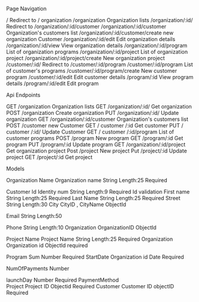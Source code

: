 Page Navigation

/	Redirect to / organization
/organization	Organization lists
/organization/:id/	Redirect to /organization/:id/customer
/organization/:id/customer	Organization's customers list
/organization/:id/customer/create	new organization Customer
/organization/:id/edit	Edit organization details
/organization/:id/view	View organization details
/organization/:id/program	List of organization programs
/organization/:id/project	List of organization project 
/organization/:id/project/create	New organization project
/customer/:id/	Redirect to /customer/:id/program
/customer/:id/program	List of customer's programs
/customer/:id/program/create	New customer program
/customer/:id/edit	Edit customer details
/program/:id	View program details
/program/:id/edit	Edit program

Api Endpoints

GET	/organization	Organization lists
GET	/organization/:id/	Get organization 
POST	/organization	Create organization
PUT	/organization/:id/	Update organization
GET	/organization/:id/customer	Organization's customers list
POST	/customer	new Customer
GET	/ customer /:id	Get customer
PUT	/ customer /:id/	Update Customer
GET	/ customer /:id/program	List of customer programs
POST	/program	New program
GET	/program/:id	Get program
PUT	/program/:id	Update program
GET	/organization/:id/project	Get organization project
Post	/project	New project
Put	/project/:id	Update project
GET	/project/:id	Get project

Models

Organization
Name	Organization name	String
Length:25
Required
		

Customer
Id	Identity num	String
Length:9
Required
Id validation
First name		String
Length:25
Required
Last Name		String
Length:25
Required
Street		String 
Length:30
City	CityID , CityName	ObjectId

Email		String
Length:50

Phone		String
Length:10
Organization	OrganizationID	ObjectId

Project
Name	Project Name	String
Length:25
Required
Organization	Organization id	ObjectId
required

Program
Sum		Number
Required
StartDate 	Organization id	Date
Required

NumOfPayments		Number

launchDay
		Number
Required
PaymentMethod		
Project	Project ID	Objectid
Required
Customer	Customer ID	objectID
Required

